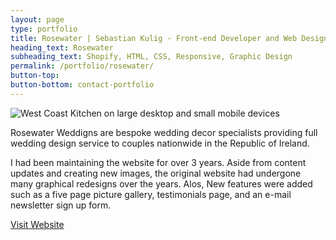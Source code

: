 ```yaml
---
layout: page
type: portfolio
title: Rosewater | Sebastian Kulig - Front-end Developer and Web Designer
heading_text: Rosewater
subheading_text: Shopify, HTML, CSS, Responsive, Graphic Design
permalink: /portfolio/rosewater/
button-top:
button-bottom: contact-portfolio
---
```


<img src="{{ site.url }}/assets/img/portfolio-rosewater-preview.png" alt="West Coast Kitchen on large desktop and small mobile devices">

Rosewater Weddigns are bespoke wedding decor specialists providing full wedding design service to couples nationwide in the Republic of Ireland.

I had been maintaining the website for over 3 years. Aside from content updates and creating new images, the original website had undergone many graphical redesigns over the years. Alos, New features were added such as a five page picture gallery, testimonials page, and an e-mail newsletter sign up form.

<div class="button-visit-website">
  <a href="http://www.rosewater.ie/" target="_blank" title="External link - visit www.rosewater.ie">Visit Website <i class="fa fa-external-link"></i></a>
</div>

